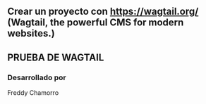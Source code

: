 
## Crear un proyecto con https://wagtail.org/ (Wagtail, the powerful CMS for modern websites.)

## PRUEBA DE WAGTAIL

### Desarrollado por
Freddy Chamorro
